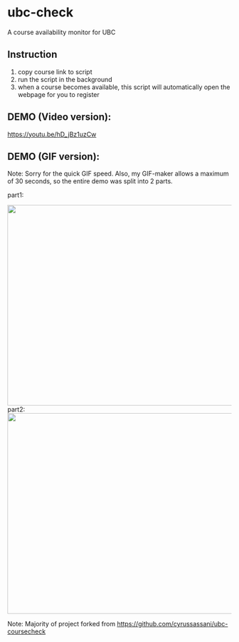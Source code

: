 # ubc-check
A course availability monitor for UBC

## Instruction
1. copy course link to script
2. run the script in the background
3. when a course becomes available, this script will automatically open the webpage for you to register

## DEMO (Video version):

https://youtu.be/hD_jBz1uzCw


## DEMO (GIF version):

Note: Sorry for the quick GIF speed. Also, my GIF-maker allows a maximum of 30 seconds, so the entire demo was split into 2 parts.


part1:

<img src="https://github.com/chen-yifu/ubc-check/blob/master/demo-1.gif" width="740" height="450"> 
part2:

<img src="https://github.com/chen-yifu/ubc-check/blob/master/demo-2.gif" width="740" height="450"> 


Note: Majority of project forked from https://github.com/cyrussassani/ubc-coursecheck
